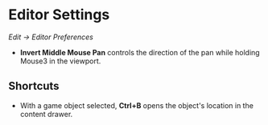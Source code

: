 # Editor Settings

*Edit -> Editor Preferences*

* **Invert Middle Mouse Pan** controls the direction of the pan while holding Mouse3 in the viewport.

## Shortcuts
* With a game object selected, **Ctrl+B** opens the object's location in the content drawer.

